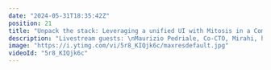 ```yaml
---
date: "2024-05-31T18:35:42Z"
position: 21
title: "Unpack the stack: Leveraging a unified UI with Mitosis in a Composable Architecture using Uniform"
description: "Livestream guests: \nMaurizio Pedriale, Co-CTO, Mirahi, https://twitter.com/mpedriale\nBoubacar S. Barry aka Bouba, Co-CTO, Mirahi, https://twitter.com/b_b4rry \nhttps://twitter.com/mirahi_io\n\nLivestream Host: Tim Benniks \nhttps://twitter.com/timbenniks\nhttps://www.linkedin.com/in/timbenniks/\n\nJoin us on Discord at https://uniform.to/discord\n\nFollow us on:\nFacebook: https://www.facebook.com/people/Uniform/\nTwitter: https://twitter.com/UniformDev \nLinkedIn: https://www.linkedin.com/company/uniformdev \nInstagram: https://www.instagram.com/uniform.dev/"
image: "https://i.ytimg.com/vi/5r8_KIQjk6c/maxresdefault.jpg"
videoId: "5r8_KIQjk6c"
---
```


